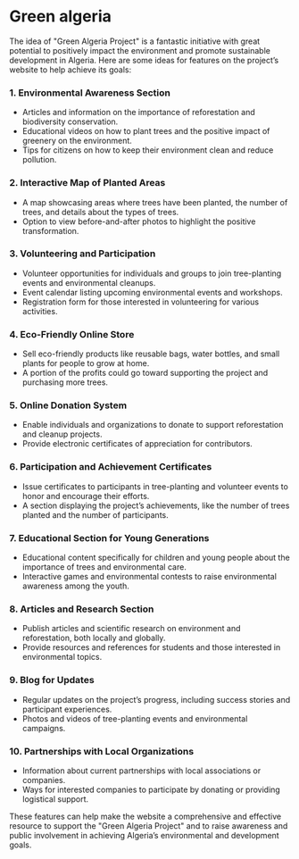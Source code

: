 # Green algeria

The idea of "Green Algeria Project" is a fantastic initiative with great potential to positively impact the environment and promote sustainable development in Algeria. Here are some ideas for features on the project’s website to help achieve its goals:

### 1. Environmental Awareness Section

- Articles and information on the importance of reforestation and biodiversity conservation.
- Educational videos on how to plant trees and the positive impact of greenery on the environment.
- Tips for citizens on how to keep their environment clean and reduce pollution.

### 2. Interactive Map of Planted Areas

- A map showcasing areas where trees have been planted, the number of trees, and details about the types of trees.
- Option to view before-and-after photos to highlight the positive transformation.

### 3. Volunteering and Participation

- Volunteer opportunities for individuals and groups to join tree-planting events and environmental cleanups.
- Event calendar listing upcoming environmental events and workshops.
- Registration form for those interested in volunteering for various activities.

### 4. Eco-Friendly Online Store

- Sell eco-friendly products like reusable bags, water bottles, and small plants for people to grow at home.
- A portion of the profits could go toward supporting the project and purchasing more trees.

### 5. Online Donation System

- Enable individuals and organizations to donate to support reforestation and cleanup projects.
- Provide electronic certificates of appreciation for contributors.

### 6. Participation and Achievement Certificates

- Issue certificates to participants in tree-planting and volunteer events to honor and encourage their efforts.
- A section displaying the project’s achievements, like the number of trees planted and the number of participants.

### 7. Educational Section for Young Generations

- Educational content specifically for children and young people about the importance of trees and environmental care.
- Interactive games and environmental contests to raise environmental awareness among the youth.

### 8. Articles and Research Section

- Publish articles and scientific research on environment and reforestation, both locally and globally.
- Provide resources and references for students and those interested in environmental topics.

### 9. Blog for Updates

- Regular updates on the project’s progress, including success stories and participant experiences.
- Photos and videos of tree-planting events and environmental campaigns.

### 10. Partnerships with Local Organizations

- Information about current partnerships with local associations or companies.
- Ways for interested companies to participate by donating or providing logistical support.

These features can help make the website a comprehensive and effective resource to support the "Green Algeria Project" and to raise awareness and public involvement in achieving Algeria’s environmental and development goals.
